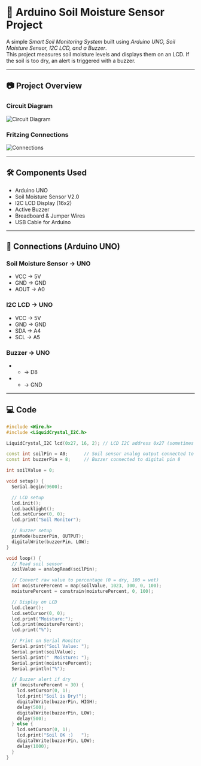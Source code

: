 # 🌱 Arduino Soil Moisture Sensor Project

A simple *Smart Soil Monitoring System* built using *Arduino UNO, Soil Moisture Sensor, I2C LCD, and a Buzzer*.  
This project measures soil moisture levels and displays them on an LCD. If the soil is too dry, an alert is triggered with a buzzer.

---

## 📷 Project Overview

### Circuit Diagram
![Circuit Diagram](./IMG-20250828-WA0003.jpg)

### Fritzing Connections
![Connections](./Screenshot%202025-08-28%20220455.png)

---

## 🛠 Components Used
- Arduino UNO  
- Soil Moisture Sensor V2.0  
- I2C LCD Display (16x2)  
- Active Buzzer  
- Breadboard & Jumper Wires  
- USB Cable for Arduino  

---

## 🔌 Connections (Arduino UNO)

### Soil Moisture Sensor → UNO
- VCC → 5V  
- GND → GND  
- AOUT → A0  

### I2C LCD → UNO
- VCC → 5V  
- GND → GND  
- SDA → A4  
- SCL → A5  

### Buzzer → UNO
- + → D8  
- - → GND  

---

## 💻 Code

```cpp
#include <Wire.h>
#include <LiquidCrystal_I2C.h>

LiquidCrystal_I2C lcd(0x27, 16, 2); // LCD I2C address 0x27 (sometimes 0x3F)

const int soilPin = A0;      // Soil sensor analog output connected to A0
const int buzzerPin = 8;     // Buzzer connected to digital pin 8

int soilValue = 0;

void setup() {
  Serial.begin(9600);

  // LCD setup
  lcd.init();
  lcd.backlight();
  lcd.setCursor(0, 0);
  lcd.print("Soil Monitor");

  // Buzzer setup
  pinMode(buzzerPin, OUTPUT);
  digitalWrite(buzzerPin, LOW);
}

void loop() {
  // Read soil sensor
  soilValue = analogRead(soilPin);

  // Convert raw value to percentage (0 = dry, 100 = wet)
  int moisturePercent = map(soilValue, 1023, 300, 0, 100); 
  moisturePercent = constrain(moisturePercent, 0, 100);

  // Display on LCD
  lcd.clear();
  lcd.setCursor(0, 0);
  lcd.print("Moisture:");
  lcd.print(moisturePercent);
  lcd.print("%");

  // Print on Serial Monitor
  Serial.print("Soil Value: ");
  Serial.print(soilValue);
  Serial.print("  Moisture: ");
  Serial.print(moisturePercent);
  Serial.println("%");

  // Buzzer alert if dry
  if (moisturePercent < 30) {
    lcd.setCursor(0, 1);
    lcd.print("Soil is Dry!");
    digitalWrite(buzzerPin, HIGH);
    delay(500);
    digitalWrite(buzzerPin, LOW);
    delay(500);
  } else {
    lcd.setCursor(0, 1);
    lcd.print("Soil OK :)   ");
    digitalWrite(buzzerPin, LOW);
    delay(1000);
  }
}
